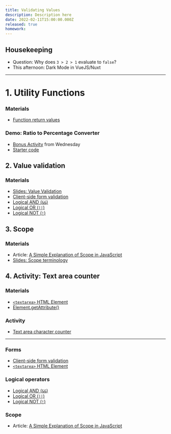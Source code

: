 ```yaml
---
title: Validating Values
description: Description here
date: 2022-02-11T15:00:00.000Z
released: true
homework: 
---
```


## Housekeeping
- Question: Why does `3 > 2 > 1` evaluate to `false`?
- This afternoon: Dark Mode in VueJS/Nuxt

---

# 1. Utility Functions
### Materials
- [Function return values](https://developer.mozilla.org/en-US/docs/Learn/JavaScript/Building_blocks/Return_values)

### Demo: Ratio to Percentage Converter
- [Bonus Activity](https://gist.github.com/acidtone/64c3c63e0ee7de3aa56adfc99deeeef8#bonus-activity) from Wednesday
- [Starter code](https://github.com/sait-wbdv/in-class-w22/tree/main/02-11-validation)

## 2. Value validation
### Materials
- [Slides: Value Validation](https://sait-wbdv.github.io/slides/w22/cpnt262/js-value-validation.html)
- [Client-side form validation](https://developer.mozilla.org/en-US/docs/Learn/Forms/Form_validation)
- [Logical AND (`&&`)](https://developer.mozilla.org/en-US/docs/Web/JavaScript/Reference/Operators/Logical_AND)
- [Logical OR (`||`)](https://developer.mozilla.org/en-US/docs/Web/JavaScript/Reference/Operators/Logical_OR)
- [Logical NOT (`!`)](https://developer.mozilla.org/en-US/docs/Web/JavaScript/Reference/Operators/Logical_NOT)

## 3. Scope
### Materials
- Article: [A Simple Explanation of Scope in JavaScript](https://dmitripavlutin.com/javascript-scope/)
- [Slides: Scope terminology](https://sait-wbdv.github.io/slides/w22/cpnt262/scope-terminology.html)

## 4. Activity: Text area counter
### Materials
- [`<textarea>` HTML Element](https://developer.mozilla.org/en-US/docs/Web/HTML/Element/textarea)
- [Element.getAttribute()](https://developer.mozilla.org/en-US/docs/Web/API/Element/getAttribute)

### Activity
- [Text area character counter](https://gist.github.com/acidtone/74727a562940ead812f46c1b1b870d19)


---

<home-work :home-work="homework">

### Forms
- [Client-side form validation](https://developer.mozilla.org/en-US/docs/Learn/Forms/Form_validation)
- [`<textarea>` HTML Element](https://developer.mozilla.org/en-US/docs/Web/HTML/Element/textarea)

### Logical operators
- [Logical AND (`&&`)](https://developer.mozilla.org/en-US/docs/Web/JavaScript/Reference/Operators/Logical_AND)
- [Logical OR (`||`)](https://developer.mozilla.org/en-US/docs/Web/JavaScript/Reference/Operators/Logical_OR)
- [Logical NOT (`!`)](https://developer.mozilla.org/en-US/docs/Web/JavaScript/Reference/Operators/Logical_NOT)

### Scope
- Article: [A Simple Explanation of Scope in JavaScript](https://dmitripavlutin.com/javascript-scope/)

</home-work>



